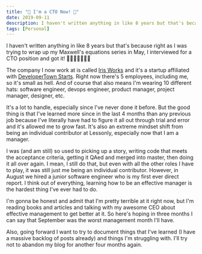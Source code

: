 ```yaml
---
title: "🎉 I'm a CTO Now! 🎉"
date: 2019-09-11
description: I haven't written anything in like 8 years but that's because right as I was trying to wrap up my Maxwell's equations series in May, I interviewed for a CTO position and got it!
tags: [Personal]
---
```


I haven't written anything in like 8 years but that's because right as I was trying to wrap up my Maxwell's equations series in May, I interviewed for a CTO position and got it! 🎉🎉🎉🎉🎉🎉🎉

The company I now work at is called [Iris Works](iris-works.com) and it's a startup affiliated with [DeveloperTown Starts](https://dtstarts.developertown.com/). Right now there's 5 employees, including me, so it's small as hell. And of course that also means I'm wearing 10 different hats: software engineer, devops engineer, product manager, project manager, designer, etc.

It's a lot to handle, especially since I've never done it before. But the good thing is that I've learned more since in the last 4 months than any previous job because I've literally have had to figure it all out through trial and error and it's allowed me to grow fast. It's also an extreme mindset shift from being an individual contributor at Lessonly, especially now that I am a manager.

I was (and am still) so used to picking up a story, writing code that meets the acceptance criteria, getting it QAed and merged into master, then doing it all over again. I mean, I still do that, but even with all the other roles I have to play, it was still just me being an individual contributor. However, in August we hired a junior software engineer who is my first ever direct report. I think out of everything, learning how to be an effective manager is the hardest thing I've ever had to do.

I'm gonna be honest and admit that I'm pretty terrible at it right now, but I'm reading books and articles and talking with my awesome CEO about effective management to get better at it. So here's hoping in three months I can say that September was the worst management month I'll have.

Also, going forward I want to try to document things that I've learned (I have a massive backlog of posts already) and things I'm struggling with. I'll try not to abandon my blog for another four months again.
